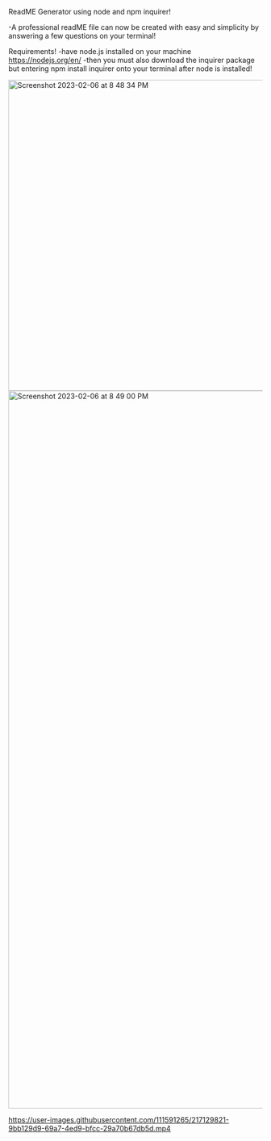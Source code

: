ReadME Generator using node and npm inquirer!

-A professional readME file can now be created with easy and simplicity by answering a few questions on your terminal!


Requirements!
-have node.js installed on your machine https://nodejs.org/en/
-then you must also download the inquirer package but entering npm install inquirer onto your terminal after node is installed!

<img width="617" alt="Screenshot 2023-02-06 at 8 48 34 PM" src="https://user-images.githubusercontent.com/111591265/217127210-851b66ef-56b1-4da1-87fa-591cf8a48688.png">

<br>

<img width="1424" alt="Screenshot 2023-02-06 at 8 49 00 PM" src="https://user-images.githubusercontent.com/111591265/217127261-e3841e3a-a460-43e4-b25b-2d65c84de0f1.png">

<br>


https://user-images.githubusercontent.com/111591265/217129821-9bb129d9-69a7-4ed9-bfcc-29a70b67db5d.mp4


